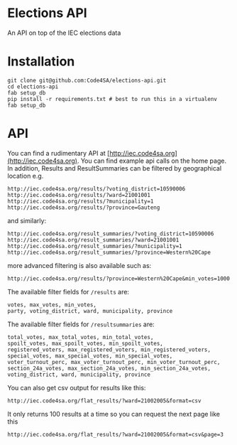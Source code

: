 Elections API
=============

An API on top of the IEC elections data

Installation
============

    git clone git@github.com:Code4SA/elections-api.git
    cd elections-api
    fab setup_db
    pip install -r requirements.txt # best to run this in a virtualenv 
    fab setup_db

API
===

You can find a rudimentary API at [http://iec.code4sa.org](http://iec.code4sa.org). You can find example api calls on the home page. In addition, Results and ResultSummaries can be filtered by geographical location e.g.

    http://iec.code4sa.org/results/?voting_district=10590006
    http://iec.code4sa.org/results/?ward=21001001
    http://iec.code4sa.org/results/?municipality=1
    http://iec.code4sa.org/results/?province=Gauteng

and similarly:
        

    http://iec.code4sa.org/result_summaries/?voting_district=10590006
    http://iec.code4sa.org/result_summaries/?ward=21001001
    http://iec.code4sa.org/result_summaries/?municipality=1
    http://iec.code4sa.org/result_summaries/?province=Western%20Cape

more advanced filtering is also available such as:

    http://iec.code4sa.org/results/?province=Western%20Cape&min_votes=1000

The available filter fields for ```/results``` are:

    votes, max_votes, min_votes,
    party, voting_district, ward, municipality, province

The available filter fields for ```/resultsummaries``` are:

    total_votes, max_total_votes, min_total_votes,
    spoilt_votes, max_spoilt_votes, min_spoilt_votes,
    registered_voters, max_registered_voters, min_registered_voters,
    special_votes, max_special_votes, min_special_votes,
    voter_turnout_perc, max_voter_turnout_perc, min_voter_turnout_perc,
    section_24a_votes, max_section_24a_votes, min_section_24a_votes,
    voting_district, ward, municipality, province

You can also get csv output for results like this:

    http://iec.code4sa.org/flat_results/?ward=21002005&format=csv

It only returns 100 results at a time so you can request the next page like this

    http://iec.code4sa.org/flat_results/?ward=21002005&format=csv&page=3
